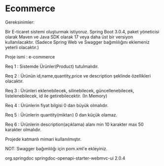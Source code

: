 # Ecommerce

Gereksinimler:

Bir E-ticaret sistemi oluşturmak istiyoruz. Spring Boot 3.0.4, paket yöneticisi olarak Maven ve Java SDK olarak 17 veya daha üst bir versiyon kullanılacaktır.
(Sadece Spring Web ve Swagger bağımlılığını eklemeniz yeterli olacaktır.)

Proje ismi : e-commerce

Req 1 : Sistemde Ürünler(Product) tutulmalıdır.

Req 2 : Ürünün id,name,quantity,price ve description şeklinde özellikleri olacaktır.

Req 3 : Ürünleri eklenebilecek, silinebilecek, güncellenebilecek, listelenebilecek, id ile getirebilecektir. (In Memory)

Req 4 : Ürünlerin fiyat bilgisi 0 dan büyük olmalıdır.

Req 5 : Ürünlerin quantity(miktarı) 0 dan küçük olamaz.

Req 6 : Ürünlerin description(açıklama) alanı min 10 karakter max 50 karakter olmalıdır.

Projede katmanlı mimari kullanılmıştır. 

NOT:
Swagger bağımlılığı için pom.xml'e ekleyiniz.

<dependency>
    <groupId>org.springdoc</groupId>
    <artifactId>springdoc-openapi-starter-webmvc-ui</artifactId>
    <version>2.0.4</version>
</dependency>
